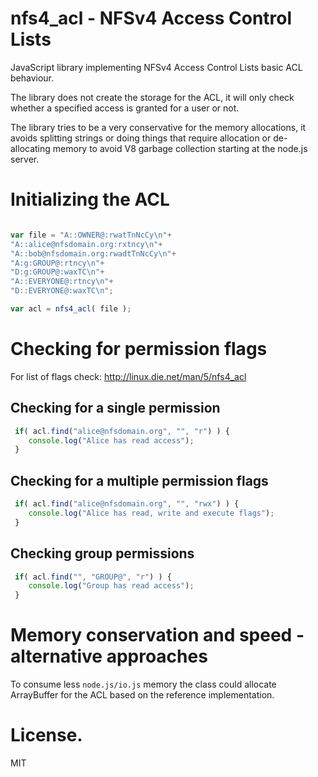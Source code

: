 # nfs4_acl - NFSv4 Access Control Lists

JavaScript library implementing NFSv4 Access Control Lists basic ACL behaviour.

The library does not create the storage for the ACL, it will only check whether a specified access is granted for a user or not.

The library tries to be a very conservative for the memory allocations, it avoids splitting strings or doing things that require allocation or de-allocating memory to avoid V8 garbage collection starting at the node.js server.

# Initializing the ACL

```javascript

var file = "A::OWNER@:rwatTnNcCy\n"+
"A::alice@nfsdomain.org:rxtncy\n"+
"A::bob@nfsdomain.org:rwadtTnNcCy\n"+
"A:g:GROUP@:rtncy\n"+
"D:g:GROUP@:waxTC\n"+
"A::EVERYONE@:rtncy\n"+
"D::EVERYONE@:waxTC\n";

var acl = nfs4_acl( file );

```

# Checking for permission flags

For list of flags check: http://linux.die.net/man/5/nfs4_acl

## Checking for a single permission

```javascript
 if( acl.find("alice@nfsdomain.org", "", "r") ) {
    console.log("Alice has read access");
 }
```

## Checking for a multiple permission flags

```javascript
 if( acl.find("alice@nfsdomain.org", "", "rwx") ) {
    console.log("Alice has read, write and execute flags");
 }
```

## Checking group permissions

```javascript
 if( acl.find("", "GROUP@", "r") ) {
    console.log("Group has read access");
 }
```

# Memory conservation and speed - alternative approaches

To consume less `node.js/io.js` memory the class could allocate ArrayBuffer for the ACL based on the reference implementation.


# License.

MIT








